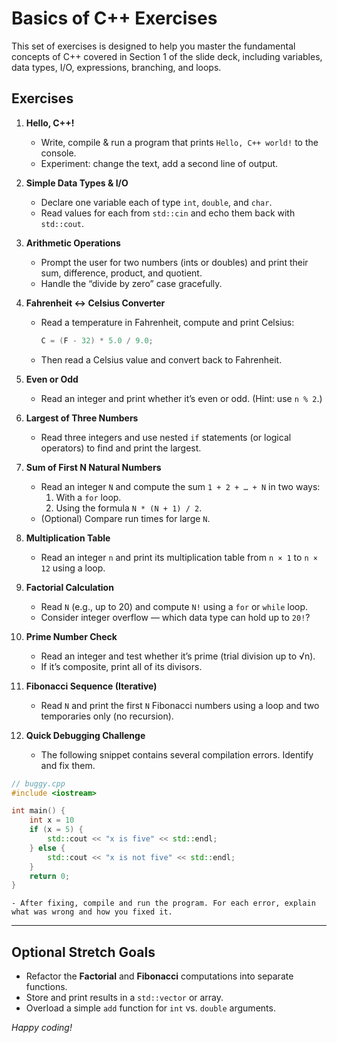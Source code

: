 # Basics of C++ Exercises

This set of exercises is designed to help you master the fundamental concepts of C++ covered in Section 1 of the slide deck, including variables, data types, I/O, expressions, branching, and loops.

## Exercises

1. **Hello, C++!**
   - Write, compile & run a program that prints `Hello, C++ world!` to the console.
   - Experiment: change the text, add a second line of output.

2. **Simple Data Types & I/O**
   - Declare one variable each of type `int`, `double`, and `char`.
   - Read values for each from `std::cin` and echo them back with `std::cout`.

3. **Arithmetic Operations**
   - Prompt the user for two numbers (ints or doubles) and print their sum, difference, product, and quotient.
   - Handle the “divide by zero” case gracefully.

4. **Fahrenheit ↔ Celsius Converter**
   - Read a temperature in Fahrenheit, compute and print Celsius:
     ```cpp
     C = (F - 32) * 5.0 / 9.0;
     ```
   - Then read a Celsius value and convert back to Fahrenheit.

5. **Even or Odd**
   - Read an integer and print whether it’s even or odd. (Hint: use `n % 2`.)

6. **Largest of Three Numbers**
   - Read three integers and use nested `if` statements (or logical operators) to find and print the largest.

7. **Sum of First N Natural Numbers**
   - Read an integer `N` and compute the sum `1 + 2 + … + N` in two ways:
     1. With a `for` loop.
     2. Using the formula `N * (N + 1) / 2`.
   - (Optional) Compare run times for large `N`.

8. **Multiplication Table**
   - Read an integer `n` and print its multiplication table from `n × 1` to `n × 12` using a loop.

9. **Factorial Calculation**
   - Read `N` (e.g., up to 20) and compute `N!` using a `for` or `while` loop.
   - Consider integer overflow — which data type can hold up to `20!`?

10. **Prime Number Check**
    - Read an integer and test whether it’s prime (trial division up to √n).
    - If it’s composite, print all of its divisors.

11. **Fibonacci Sequence (Iterative)**
    - Read `N` and print the first `N` Fibonacci numbers using a loop and two temporaries only (no recursion).

12. **Quick Debugging Challenge**
    - The following snippet contains several compilation errors. Identify and fix them.

```cpp
// buggy.cpp
#include <iostream>

int main() {
    int x = 10
    if (x = 5) {
        std::cout << "x is five" << std::endl;
    } else {
        std::cout << "x is not five" << std::endl;
    }
    return 0;
}
```
    - After fixing, compile and run the program. For each error, explain what was wrong and how you fixed it.

---

## Optional Stretch Goals

- Refactor the **Factorial** and **Fibonacci** computations into separate functions.
- Store and print results in a `std::vector` or array.
- Overload a simple `add` function for `int` vs. `double` arguments.

*Happy coding!*  
